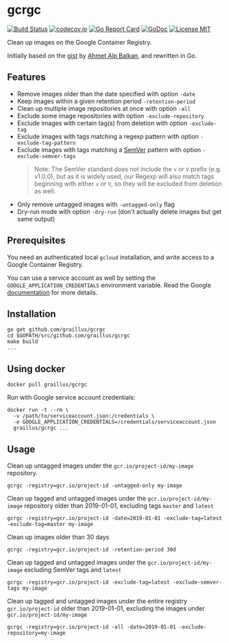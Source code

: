 gcrgc
=====

[![Build Status](https://travis-ci.org/graillus/gcrgc.svg?branch=master)](https://travis-ci.org/graillus/gcrgc)
[![codecov.io](http://codecov.io/github/graillus/gcrgc/coverage.svg?branch=master)](http://codecov.io/github/graillus/gcrgc?branch=master)
[![Go Report Card](https://goreportcard.com/badge/github.com/graillus/gcrgc)](https://goreportcard.com/report/github.com/graillus/gcrgc)
[![GoDoc](https://godoc.org/github.com/graillus/gcrgc?status.svg)](https://godoc.org/github.com/graillus/gcrgc)
[![License MIT](https://img.shields.io/github/license/graillus/gcrgc.svg)](https://github.com/graillus/gcrgc/blob/master/LICENSE)

Clean up images on the Google Container Registry.

Initially based on the [gist](https://gist.github.com/ahmetb/7ce6d741bd5baa194a3fac6b1fec8bb7) by [Ahmet Alp Balkan](https://gist.github.com/ahmetb), and rewritten in Go.

## Features

- Remove images older than the date specified with option `-date`
- Keep images within a given retention period `-retention-period`
- Clean up multiple image repositories at once with option `-all`
- Exclude some image repositories with option `-exclude-repository`
- Exclude images with certain tag(s) from deletion with option `-exclude-tag`
- Exclude images with tags matching a regexp pattern with option `-exclude-tag-pattern`
- Exclude images with tags matching a [SemVer](https://semver.org) pattern with option `-exclude-semver-tags`
  > Note: The SemVer standard does not include the `v` or `V` prefix (e.g. v1.0.0), but as it is widely used, our Regexp will also match tags beginning with either `v` or `V`, so they will be excluded from deletion as well.
- Only remove untagged images with `-untagged-only` flag
- Dry-run mode with option `-dry-run` (don't actually delete images but get same output)

## Prerequisites

You need an authenticated local `gcloud` installation, and write access to a Google Container Registry.

You can use a service account as well by setting the `GOOGLE_APPLICATION_CREDENTIALS` environment variable. Read the Google [documentation](https://cloud.google.com/docs/authentication/getting-started) for more details.

## Installation

```
go get github.com/graillus/gcrgc
cd $GOPATH/src/github.com/graillus/gcrgc
make build
...
```

## Using docker

```
docker pull graillus/gcrgc
```

Run with Google service account credentials:
```
docker run -t --rm \
  -v /path/to/serviceaccount.json:/credentials \
  -e GOOGLE_APPLICATION_CREDENTIALS=/credentials/serviceaccount.json
  graillus/gcrgc ...
```

## Usage

Clean up untagged images under the `gcr.io/project-id/my-image` repository.
```
gcrgc -registry=gcr.io/project-id -untagged-only my-image
```

Clean up tagged and untagged images under the `gcr.io/project-id/my-image` repository older than 2019-01-01, excluding tags `master` and `latest`
```
gcrgc -registry=gcr.io/project-id -date=2019-01-01 -exclude-tag=latest -exclude-tag=master my-image
```

Clean up images older than 30 days
```
gcrgc -registry=gcr.io/project-id -retention-period 30d
```

Clean up tagged and untagged images under the `gcr.io/project-id/my-image` excluding SemVer tags and `latest`
```
gcrgc -registry=gcr.io/project-id -exclude-tag=latest -exclude-semver-tags my-image
```

Clean up tagged and untagged images under the entire registry `gcr.io/project-id` older than 2019-01-01, excluding the images under `gcr.io/project-id/my-image`
```
gcrgc -registry=gcr.io/project-id -all -date=2019-01-01 -exclude-repository=my-image
```
